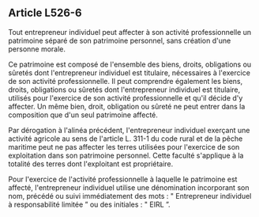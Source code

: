 Article L526-6
----
Tout entrepreneur individuel peut affecter à son activité professionnelle un
patrimoine séparé de son patrimoine personnel, sans création d'une personne
morale.

Ce patrimoine est composé de l'ensemble des biens, droits, obligations ou
sûretés dont l'entrepreneur individuel est titulaire, nécessaires à l'exercice
de son activité professionnelle. Il peut comprendre également les biens, droits,
obligations ou sûretés dont l'entrepreneur individuel est titulaire, utilisés
pour l'exercice de son activité professionnelle et qu'il décide d'y affecter. Un
même bien, droit, obligation ou sûreté ne peut entrer dans la composition que
d'un seul patrimoine affecté.

Par dérogation à l'alinéa précédent, l'entrepreneur individuel exerçant une
activité agricole au sens de l'article L. 311-1 du code rural et de la pêche
maritime peut ne pas affecter les terres utilisées pour l'exercice de son
exploitation dans son patrimoine personnel. Cette faculté s'applique à la
totalité des terres dont l'exploitant est propriétaire.

Pour l'exercice de l'activité professionnelle à laquelle le patrimoine est
affecté, l'entrepreneur individuel utilise une dénomination incorporant son nom,
précédé ou suivi immédiatement des mots : " Entrepreneur individuel à
responsabilité limitée ” ou des initiales : " EIRL ”.
